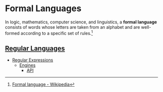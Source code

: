 # Formal Languages
In logic, mathematics, computer science, and linguistics, a **formal language** consists of words whose letters are taken from an alphabet and are well-formed according to a specific set of rules.[^wiki]

[^wiki]: [Formal language - Wikipedia](https://en.wikipedia.org/wiki/Formal_language)

## [Regular Languages](Regular%20Languages/README.md)
- [Regular Expressions](Regular%20Languages/Regular%20Expressions/README.md)
  - [Engines](Regular%20Languages/Regular%20Expressions/Engines/README.md)
    - [API](Regular%20Languages/Regular%20Expressions/Engines/API.md)